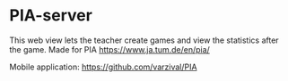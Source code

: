 # PIA-server

This web view lets the teacher create games and view the statistics after the game. Made for PIA https://www.ja.tum.de/en/pia/

Mobile application: https://github.com/varzival/PIA
